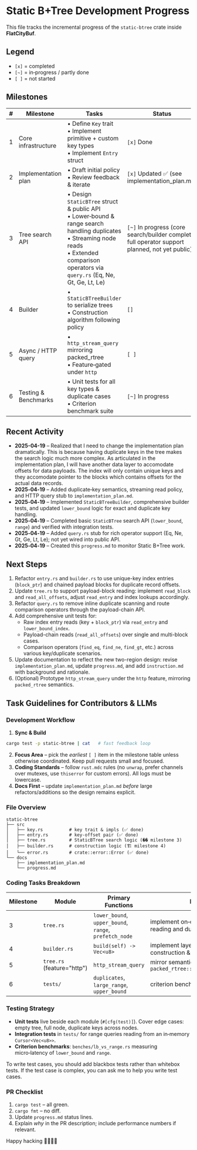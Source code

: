 # Static B+Tree Development Progress

This file tracks the incremental progress of the `static-btree` crate inside **FlatCityBuf**.

## Legend

- `[x]` = completed
- `[~]` = in‑progress / partly done
- `[ ]` = not started

## Milestones

| # | Milestone | Tasks | Status |
|---|-----------|-------|--------|
| 1 | Core infrastructure | • Define `Key` trait<br>• Implement primitive + custom key types<br>• Implement `Entry` struct | `[x]` Done |
| 2 | Implementation plan | • Draft initial policy<br>• Review feedback & iterate | `[x]` Updated  ✅ (see implementation_plan.md) |
| 3 | Tree search API     | • Design `StaticBTree` struct & public API<br>• Lower‑bound & range search handling duplicates<br>• Streaming node reads<br>• Extended comparison operators via `query.rs` (Eq, Ne, Gt, Ge, Lt, Le) | `[~]` In progress (core search/builder complete; full operator support planned, not yet public) |
| 4 | Builder             | • `StaticBTreeBuilder` to serialize trees<br>• Construction algorithm following policy | `[]`  |
| 5 | Async / HTTP query  | • `http_stream_query` mirroring packed_rtree<br>• Feature‑gated under `http` | `[ ]` |
| 6 | Testing & Benchmarks| • Unit tests for all key types & duplicate cases<br>• Criterion benchmark suite | `[~]` In progress |

## Recent Activity

- **2025-04-19** – Realized that I need to change the implementation plan dramatically. This is because having duplicate keys in the tree makes the search logic much more complex. As articulated in the implementation plan, I will have another data layer to accomodate offsets for data payloads. The index will only contain unique keys and they accomodate pointer to the blocks which contains offsets for the actual data records.
- **2025‑04‑19** – Added duplicate‑key semantics, streaming read policy, and HTTP query stub to `implementation_plan.md`.
- **2025‑04‑19** – Implemented `StaticBTreeBuilder`, comprehensive builder tests, and updated `lower_bound` logic for exact and duplicate key handling.
- **2025‑04‑19** – Completed basic `StaticBTree` search API (`lower_bound`, `range`) and verified with integration tests.
- **2025‑04‑19** – Added `query.rs` stub for rich operator support (Eq, Ne, Gt, Ge, Lt, Le); not yet wired into public API.
- **2025‑04‑19** – Created this `progress.md` to monitor Static B+Tree work.

## Next Steps

1. Refactor `entry.rs` and `builder.rs` to use unique-key index entries (`block_ptr`) and chained payload blocks for duplicate record offsets.
2. Update `tree.rs` to support payload-block reading: implement `read_block` and `read_all_offsets`, adjust `read_entry` and index lookups accordingly.
3. Refactor `query.rs` to remove inline duplicate scanning and route comparison operators through the payload-chain API.
4. Add comprehensive unit tests for:
   - Raw index entry reads (key + `block_ptr`) via `read_entry` and `lower_bound_index`.
   - Payload-chain reads (`read_all_offsets`) over single and multi-block cases.
   - Comparison operators (`find_eq`, `find_ne`, `find_gt`, etc.) across various key/duplicate scenarios.
5. Update documentation to reflect the new two-region design: revise `implementation_plan.md`, update `progress.md`, and add `instruction.md` with background and rationale.
6. (Optional) Prototype `http_stream_query` under the `http` feature, mirroring `packed_rtree` semantics.

## Task Guidelines for Contributors & LLMs

### Development Workflow

1. **Sync & Build**

  ```bash
  cargo test -p static-btree | cat   # fast feedback loop
  ```

2. **Focus Area** – pick the *earliest* `[ ]` item in the milestone table unless otherwise coordinated.  Keep pull requests small and focused.
3. **Coding Standards** – follow `rust.mdc` rules (no `unwrap`, prefer channels over mutexes, use `thiserror` for custom errors).  All logs must be lowercase.
4. **Docs First** – update `implementation_plan.md` *before* large refactors/additions so the design remains explicit.

### File Overview

```
static-btree
├── src
│   ├── key.rs          # key trait & impls (✅ done)
│   ├── entry.rs        # key‑offset pair (✅ done)
│   ├── tree.rs         # StaticBTree search logic (��️ milestone 3)
│   ├── builder.rs      # construction logic (🏗️ milestone 4)
│   └── error.rs        # crate::error::Error (✅ done)
└── docs
    ├── implementation_plan.md
    └── progress.md
```

### Coding Tasks Breakdown

| Milestone | Module | Primary Functions | Notes |
|-----------|--------|-------------------|-------|
| 3 | `tree.rs` | `lower_bound`, `upper_bound`, `range`, `prefetch_node` | implement on‑demand node reading and duplicate handling |
| 4 | `builder.rs` | `build(self) -> Vec<u8>` | implement layer‑by‑layer construction & padding logic |
| 5 | `tree.rs` (feature="http") | `http_stream_query` | mirror semantics of `packed_rtree::http_stream_search` |
| 6 | `tests/` | `duplicates`, `large_range`, `upper_bound` | criterion benches under `benches/` |

### Testing Strategy

- **Unit tests** live beside each module (`#[cfg(test)]`). Cover edge cases: empty tree, full node, duplicate keys across nodes.
- **Integration tests** in `tests/` for range queries reading from an in‑memory `Cursor<Vec<u8>>`.
- **Criterion benchmarks**: `benches/lb_vs_range.rs` measuring micro‑latency of `lower_bound` and `range`.

To write test cases, you should add blackbox tests rather than whitebox tests. If the test case is complex, you can ask me to help you write test cases.

### PR Checklist

1. `cargo test` – all green.
2. `cargo fmt` – no diff.
3. Update `progress.md` status lines.
4. Explain *why* in the PR description; include performance numbers if relevant.

Happy hacking 👩‍💻👨‍💻
